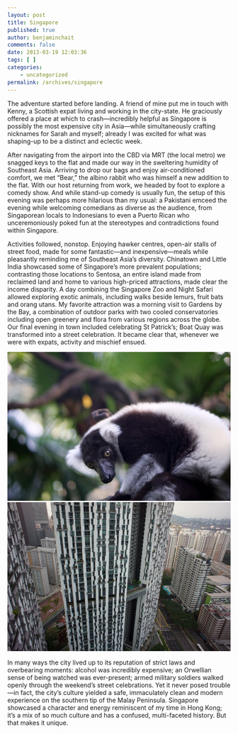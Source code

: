 ```yaml
---
layout: post
title: Singapore
published: true
author: benjaminchait
comments: false
date: 2013-03-19 12:03:36
tags: [ ]
categories:
    - uncategorized
permalink: /archives/singapore
---
```

The adventure started before landing. A friend of mine put me in touch with Kenny, a Scottish expat living and working in the city-state. He graciously offered a place at which to crash—incredibly helpful as Singapore is possibly the most expensive city in Asia—while simultaneously crafting nicknames for Sarah and myself; already I was excited for what was shaping-up to be a distinct and eclectic week.

After navigating from the airport into the CBD via MRT (the local metro) we snagged keys to the flat and made our way in the sweltering humidity of Southeast Asia. Arriving to drop our bags and enjoy air-conditioned comfort, we met &#8220;Bear,&#8221; the albino rabbit who was himself a new addition to the flat. With our host returning from work, we headed by foot to explore a comedy show. And while stand-up comedy is usually fun, the setup of this evening was perhaps more hilarious than my usual: a Pakistani emceed the evening while welcoming comedians as diverse as the audience, from Singaporean locals to Indonesians to even a Puerto Rican who unceremoniously poked fun at the stereotypes and contradictions found within Singapore.

Activities followed, nonstop. Enjoying hawker centres, open-air stalls of street food, made for some fantastic—and inexpensive—meals while pleasantly reminding me of Southeast Asia&#8217;s diversity. Chinatown and Little India showcased some of Singapore&#8217;s more prevalent populations; contrasting those locations to Sentosa, an entire island made from reclaimed land and home to various high-priced attractions, made clear the income disparity. A day combining the Singapore Zoo and Night Safari allowed exploring exotic animals, including walks beside lemurs, fruit bats and orang utans. My favorite attraction was a morning visit to Gardens by the Bay, a combination of outdoor parks with two cooled conservatories including open greenery and flora from various regions across the globe. Our final evening in town included celebrating St Patrick&#8217;s; Boat Quay was transformed into a street celebration. It became clear that, whenever we were with expats, activity and mischief ensued.


![Singapore Zoo lemur][1]
![Pinnacle@Duxton view][2]

In many ways the city lived up to its reputation of strict laws and overbearing moments: alcohol was incredibly expensive; an Orwellian sense of being watched was ever-present; armed military soldiers walked openly through the weekend&#8217;s street celebrations. Yet it never posed trouble—in fact, the city&#8217;s culture yielded a safe, immaculately clean and modern experience on the southern tip of the Malay Peninsula. Singapore showcased a character and energy reminiscent of my time in Hong Kong; it&#8217;s a mix of so much culture and has a confused, multi-faceted history. But that makes it unique.

 [1]: /wp-content/uploads/media/img/2013/03/singapore/DSC03747.jpg
 [2]: /wp-content/uploads/media/img/2013/03/singapore/DSC03785.jpg
